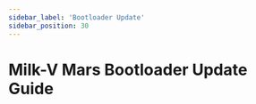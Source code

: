 ```yaml
---
sidebar_label: 'Bootloader Update'
sidebar_position: 30
---
```


# Milk-V Mars Bootloader Update Guide

